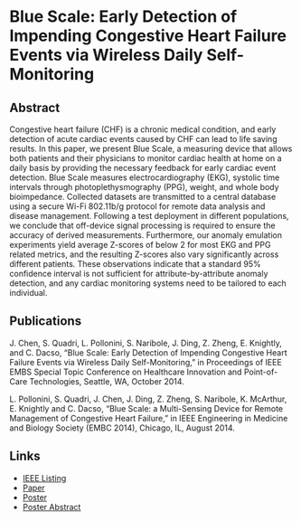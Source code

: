 # Blue Scale: Early Detection of Impending Congestive Heart Failure Events via Wireless Daily Self-Monitoring

## Abstract

Congestive heart failure (CHF) is a chronic medical condition, and early detection of acute cardiac events caused by CHF can lead to life saving results. In this paper, we present Blue Scale, a measuring device that allows both patients and their physicians to monitor cardiac health at home on a daily basis by providing the necessary feedback for early cardiac event detection. Blue Scale measures electrocardiography (EKG), systolic time intervals through photoplethysmography (PPG), weight, and whole body bioimpedance. Collected datasets are transmitted to a central database using a secure Wi-Fi 802.11b/g protocol for remote data analysis and disease management. Following a test deployment in different populations, we conclude that off-device signal processing is required to ensure the accuracy of derived measurements. Furthermore, our anomaly emulation experiments yield average Z-scores of below 2 for most EKG and PPG related metrics, and the resulting Z-scores also vary significantly across different patients. These observations indicate that a standard 95% confidence interval is not sufficient for attribute-by-attribute anomaly detection, and any cardiac monitoring systems need to be tailored to each individual.

## Publications

J. Chen, S. Quadri, L. Pollonini, S. Naribole, J. Ding, Z. Zheng, E. Knightly, and C. Dacso, “Blue Scale: Early Detection of Impending Congestive Heart Failure Events via Wireless Daily Self-Monitoring,” in Proceedings of IEEE EMBS Special Topic Conference on Healthcare Innovation and Point-of-Care Technologies, Seattle, WA, October 2014.

L. Pollonini, S. Quadri, J. Chen, J. Ding, Z. Zheng, S. Naribole, K. McArthur, E. Knightly and C. Dacso, “Blue Scale: a Multi-Sensing Device for Remote Management of Congestive Heart Failure,” in IEEE Engineering in Medicine and Biology Society (EMBC 2014), Chicago, IL, August 2014.

## Links
- [IEEE Listing](http://ieeexplore.ieee.org/document/7038875/)
- [Paper](http://networks.rice.edu/files/2014/10/CP-10-3-14.pdf)
- [Poster](http://nsharan.blogs.rice.edu/files/2014/10/EMBC-2014-Pollonini-36x56-final.pptx)
- [Poster Abstract](http://networks.rice.edu/files/2014/08/BlueScale.pdf)
